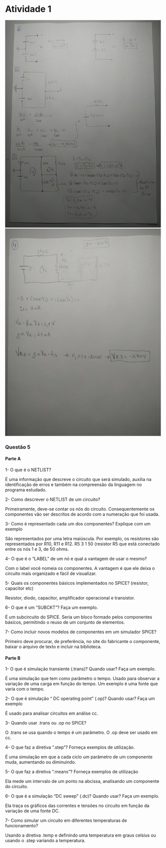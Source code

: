 # Atividade 1
![PARTE1](https://github.com/MarceloColissiH/ELN22104_2020_2/blob/prof-lohmann-Alunos_01/Marcelo_Colissi/FOTOSATV1/foto1.jpg)
![PARTE2](https://github.com/MarceloColissiH/ELN22104_2020_2/blob/prof-lohmann-Alunos_01/Marcelo_Colissi/FOTOSATV1/foto2.jpg)

### Questão 5

#### Parte A

1- O que é o NETLIST?
 
 É uma informação que descreve o circuito que será simulado, auxilia na identificação de erros e também na compreensão da linguagem no programa estudado.

2- Como descrever o NETLIST de um circuito?
  
  Primeiramente, deve-se contar os nós do circuito. Consequentemente os componentes vão ser descritos de acordo com a numeração que foi usada.

3- Como é representado cada um dos componentes? Explique com um exemplo
 
 São representados por uma letra maiúscula. Por exemplo, os resistores são representados por R10, R11 e R12.
R5 3 1 50 (resistor R5 que está conectado entre os nós 1 e 3, de 50 ohms.

4- O que é o “LABEL” de um nó e qual a vantagem de usar o mesmo?
 
 Com o label você nomeia os componentes. A vantagem é que ele deixa o circuito mais organizado e fácil de visualizar.

5- Quais os componentes básicos implementados no SPICE? (resistor, capacitor etc)
 
 Resistor, diodo, capacitor, amplificador operacional e transistor.

6- O que é um “SUBCKT”? Faça um exemplo.
 
 É um subcircuito do SPICE. Seria um bloco formado pelos componentes básicos, permitindo o reuso de um conjunto de elementos.

7- Como incluir novos modelos de componentes em um simulador SPICE?
 
 Primeiro deve procurar, de preferência, no site do fabricante o componente, baixar o arquivo de texto e incluir na biblioteca.

#### Parte B

1- O que é simulação transiente (.trans)? Quando usar? Faça um exemplo.
 
 É uma simulação que tem como parâmetro o tempo. Usado para observar a variação de uma carga em função do tempo. Um exemplo é uma fonte que varia com o tempo.

2- O que é simulação “ DC operating point” (.op)? Quando usar? Faça um exemplo
 
 É usado para analisar circuitos em análise cc.

3- Quando usar .trans ou .op no SPICE?
 
 O .trans se usa quando o tempo é um parâmetro. O .op deve ser usado em cc.

4- O que faz a diretiva “.step”? Forneça exemplos de utilização.
 
 É uma simulação em que a cada ciclo um parâmetro de um componente muda, aumentando ou diminuindo.

5- O que faz a diretiva “.means”? Forneça exemplos de utilização
  
 Ela mede um intervalo de um ponto na abcissa, analisando um componente do circuito.

6- O que é a simulação “DC sweep” (.dc)? Quando usar? Faça um exemplo.
 
 Ela traça os gráficos das correntes e tensões no circuito em função da variação de uma fonte DC.

7- Como simular um circuito em diferentes temperaturas de funcionamento?
  
 Usando a diretiva .temp e definindo uma temperatura em graus celsius ou usando o .step variando a temperatura.
